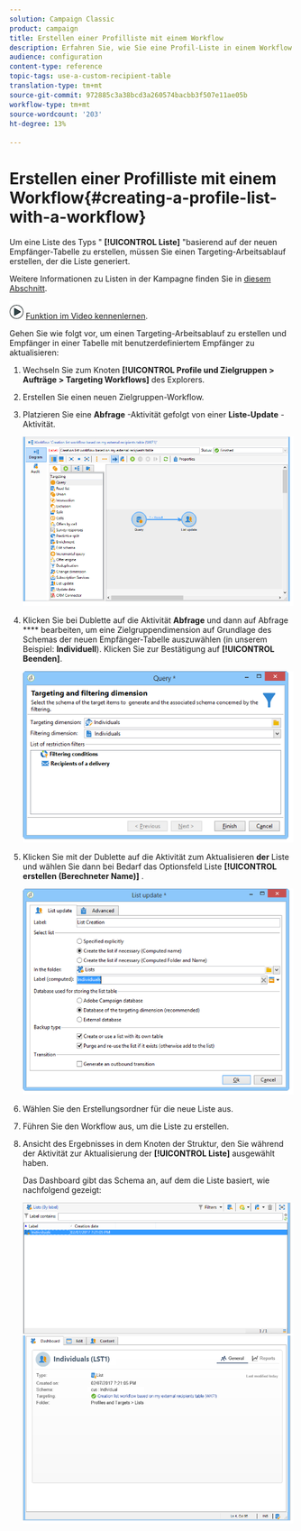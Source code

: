 ```yaml
---
solution: Campaign Classic
product: campaign
title: Erstellen einer Profilliste mit einem Workflow
description: Erfahren Sie, wie Sie eine Profil-Liste in einem Workflow erstellen
audience: configuration
content-type: reference
topic-tags: use-a-custom-recipient-table
translation-type: tm+mt
source-git-commit: 972885c3a38bcd3a260574bacbb3f507e11ae05b
workflow-type: tm+mt
source-wordcount: '203'
ht-degree: 13%

---
```



# Erstellen einer Profilliste mit einem Workflow{#creating-a-profile-list-with-a-workflow}

Um eine Liste des Typs &quot; **[!UICONTROL Liste]** &quot;basierend auf der neuen Empfänger-Tabelle zu erstellen, müssen Sie einen Targeting-Arbeitsablauf erstellen, der die Liste generiert.

Weitere Informationen zu Listen in der Kampagne finden Sie in [diesem Abschnitt](../../platform/using/creating-and-managing-lists.md#about-lists-in-adobe-campaign).

![](assets/do-not-localize/how-to-video.png) [Funktion im Video kennenlernen](../../platform/using/creating-and-managing-lists.md#create-list-in-a-wf-video).

Gehen Sie wie folgt vor, um einen Targeting-Arbeitsablauf zu erstellen und Empfänger in einer Tabelle mit benutzerdefiniertem Empfänger zu aktualisieren:

1. Wechseln Sie zum Knoten **[!UICONTROL Profile und Zielgruppen > Aufträge > Targeting Workflows]** des Explorers.
1. Erstellen Sie einen neuen Zielgruppen-Workflow.
1. Platzieren Sie eine **Abfrage** -Aktivität gefolgt von einer **Liste-Update** -Aktivität.

   ![](assets/mapping_create_list_workflow01.png)

1. Klicken Sie bei Dublette auf die Aktivität **Abfrage** und dann auf Abfrage **** bearbeiten, um eine Zielgruppendimension auf Grundlage des Schemas der neuen Empfänger-Tabelle auszuwählen (in unserem Beispiel: **Individuell**). Klicken Sie zur Bestätigung auf **[!UICONTROL Beenden]**.

   ![](assets/mapping_create_list_workflow03.png)

1. Klicken Sie mit der Dublette auf die Aktivität zum Aktualisieren **der** Liste und wählen Sie dann bei Bedarf das Optionsfeld Liste **[!UICONTROL erstellen (Berechneter Name)]** .

   ![](assets/mapping_create_list_workflow02.png)

1. Wählen Sie den Erstellungsordner für die neue Liste aus.
1. Führen Sie den Workflow aus, um die Liste zu erstellen.
1. Ansicht des Ergebnisses in dem Knoten der Struktur, den Sie während der Aktivität zur Aktualisierung der **[!UICONTROL Liste]** ausgewählt haben.

   Das Dashboard gibt das Schema an, auf dem die Liste basiert, wie nachfolgend gezeigt:

   ![](assets/mapping_list_view.png)


